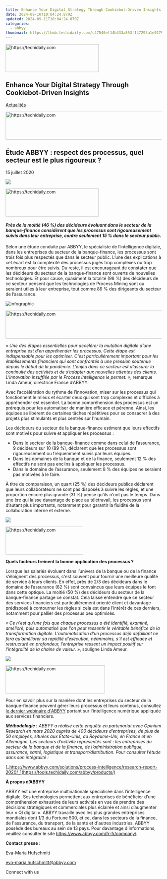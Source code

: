 ```yaml
---
title: Enhance Your Digital Strategy Through Cookiebot-Driven Insights
date: 2024-09-10T10:04:24.870Z
updated: 2024-09-11T10:04:24.870Z
categories:
  - abbyy
thumbnail: https://thmb.techidaily.com/c47546ef14b433a853f147293a1e027910647d2b3c636b3d7439e396fc35c411.jpg
---
```






<!-- affiliate ads begin -->
<a href="https://25home.pxf.io/c/5597632/2123476/16836" target="_top" id="2123476">
  <img src="//a.impactradius-go.com/display-ad/16836-2123476" border="0" alt="https://techidaily.com" width="300" height="90"/>
</a>
<img height="0" width="0" src="https://25home.pxf.io/i/5597632/2123476/16836" style="position:absolute;visibility:hidden;" border="0" />
<!-- affiliate ads end -->




## Enhance Your Digital Strategy Through Cookiebot-Driven Insights

[Actualités](https://tools.techidaily.com/abbyy/products/)





<!-- affiliate ads begin -->
<a href="https://unicoeye.pxf.io/c/5597632/2134243/18498" target="_top" id="2134243">
  <img src="//a.impactradius-go.com/display-ad/18498-2134243" border="0" alt="https://techidaily.com" width="728" height="90"/>
</a>
<img height="0" width="0" src="https://unicoeye.pxf.io/i/5597632/2134243/18498" style="position:absolute;visibility:hidden;" border="0" />
<!-- affiliate ads end -->




## Étude ABBYY : respect des processus, quel secteur est le plus rigoureux ?

15 juillet 2020

![](https://content.abbyy.com/-/media/project/abbyy/abbyy/branchtemplates/shutterstock_1272462163_1296-x-729.jpg?h=729&iar=0&w=1296)





<!-- affiliate ads begin -->
<a href="https://aligracehair.sjv.io/c/5597632/2115916/19272" target="_top" id="2115916">
  <img src="//a.impactradius-go.com/display-ad/19272-2115916" border="0" alt="https://techidaily.com" width="300" height="90"/>
</a>
<img height="0" width="0" src="https://aligracehair.sjv.io/i/5597632/2115916/19272" style="position:absolute;visibility:hidden;" border="0" />
<!-- affiliate ads end -->




#### _Près de la moitié (46 %) des décideurs évoluant dans le secteur de la banque-finance considèrent que les processus sont rigoureusement suivis dans leur entreprise, contre seulement 15 % dans le secteur public._

Selon une étude conduite par ABBYY, le spécialiste de l’intelligence digitale, dans les entreprises du secteur de la banque-finance, les processus sont trois fois plus respectés que dans le secteur public. L’une des explications à cet écart est la complexité des processus jugés trop complexes ou trop nombreux pour être suivis. Du reste, il est encourageant de constater que les décideurs du secteur de la banque-finance sont ouverts de nouvelles technologies. Et pour cause, quasiment la totalité (98 %) des décideurs de ce secteur pensent que les technologies de Process Mining sont ou seraient utiles à leur entreprise, tout comme 89 % des dirigeants du secteur de l’assurance.

![infographic](https://static1.abbyy.com/abbyycommedia/29023/11982_infographics_process-mining_abbyy-survey_fr_300dpi.jpg)





<!-- affiliate ads begin -->
<a href="https://aidotcom.pxf.io/c/5597632/2134499/19576" target="_top" id="2134499">
  <img src="//a.impactradius-go.com/display-ad/19576-2134499" border="0" alt="https://techidaily.com" width="600" height="90"/>
</a>
<img height="0" width="0" src="https://aidotcom.pxf.io/i/5597632/2134499/19576" style="position:absolute;visibility:hidden;" border="0" />
<!-- affiliate ads end -->




  
_« Une des étapes essentielles pour accélérer la mutation digitale d’une entreprise est d’en appréhender les processus. Cette étape est indispensable pour les optimiser. C'est particulièrement important pour les établissements financiers qui sont confrontés à une pression soutenue depuis le début de la pandémie. L’enjeu dans ce secteur est d’assurer la continuité des activités et de s’adapter aux nouvelles attentes des clients. L’innovation insufflée par le Process Intelligence le permet. »_, remarque Linda Ameur, directrice France d’ABBYY.

Avec l’accélération du rythme de l’innovation, miser sur les processus qui fonctionnent le mieux et écarter ceux qui sont trop complexes et difficiles à appréhender est essentiel. La bonne compréhension des processus est un prérequis pour les automatiser de manière efficace et pérenne. Ainsi, les équipes se libèrent de certaines tâches répétitives pour se consacrer à des projets plus stimulants et plus centrés sur l'humain.

Les décideurs du secteur de la banque-finance estiment que leurs effectifs sont motivés pour suivre et appliquer les processus :

* Dans le secteur de la banque-finance comme dans celui de l’assurance, 9 décideurs sur 10 (89 %), déclarent que les processus sont rigoureusement ou fréquemment suivis par leurs équipes.
* Dans les domaines de la banque et de la finance, seulement 12 % des effectifs ne sont pas enclins à appliquer les processus.
* Dans le domaine de l’assurance, seulement 8 % des équipes ne seraient pas motivées à le faire.

À titre de comparaison, un quart (25 %) des décideurs publics déclarent que leurs collaborateurs ne sont pas disposés à suivre les règles, et une proportion encore plus grande (31 %) pense qu'ils n'ont pas le temps. Dans une ère qui laisse davantage de place au télétravail, les processus sont d’autant plus importants, notamment pour garantir la fluidité de la collaboration interne et externe.

![](https://static1.abbyy.com/abbyycommedia/29012/pr-1407-table-1-fr.png)





<!-- affiliate ads begin -->
<a href="https://aligracehair.sjv.io/c/5597632/2135398/19272" target="_top" id="2135398">
  <img src="//a.impactradius-go.com/display-ad/19272-2135398" border="0" alt="https://techidaily.com" width="250" height="90"/>
</a>
<img height="0" width="0" src="https://aligracehair.sjv.io/i/5597632/2135398/19272" style="position:absolute;visibility:hidden;" border="0" />
<!-- affiliate ads end -->




**Quels facteurs freinent la bonne application des processus ?**

Lorsque les salariés évoluent dans l’univers de la banque ou de la finance s’éloignent des processus, c'est souvent pour fournir une meilleure qualité de service à leurs clients. En effet, près de 2/3 des décideurs dans le domaine de l’assurance (62 %) sont convaincus que leurs équipes le font dans cette optique. La moitié (50 %) des décideurs du secteur de la banque-finance partage ce constat. Cela laisse entendre que ce secteur des services financiers est particulièrement orienté client et davantage prédisposé à contourner les règles si cela est dans l’intérêt de ces derniers, notamment pour pallier des processus peu optimisés.

_« Ce n'est qu'une fois que chaque processus a été identifié, examiné, amélioré, puis automatisé que l'on peut ressentir le véritable bénéfice de la transformation digitale. L’automatisation d’un processus déjà défaillant ne fera qu’améliorer sa rapidité d’exécution, néanmoins, s’il est efficace et restructuré en profondeur, l’entreprise ressent un impact positif sur l’intégralité de la chaine de valeur. »_, souligne Linda Ameur.

![](https://static1.abbyy.com/abbyycommedia/29013/pr-1407-table-2-fr.png)





<!-- affiliate ads begin -->
<a href="https://wigfever.sjv.io/c/5597632/2014848/22899" target="_top" id="2014848">
  <img src="//a.impactradius-go.com/display-ad/22899-2014848" border="0" alt="https://techidaily.com" width="320" height="90"/>
</a>
<img height="0" width="0" src="https://wigfever.sjv.io/i/5597632/2014848/22899" style="position:absolute;visibility:hidden;" border="0" />
<!-- affiliate ads end -->




  
Pour en savoir plus sur la manière dont les entreprises du secteur de la banque-finance peuvent gérer leurs processus et leurs contenus, consultez [le dernier webinaire d'ABBYY](https://tools.techidaily.com/abbyy/products/) portant sur l'intelligence numérique appliquée aux services financiers.

  
_**Méthodologie :** ABBYY a réalisé cette enquête en partenariat avec Opinium Research en mars 2020 auprès de 400 décideurs d’entreprises, de plus de 50 employés, situées aux États-Unis, au Royaume-Uni, en France et en Allemagne. Les secteurs d’activité représentés sont : les entreprises du secteur de la banque et de la finance, de l’administration publique, assurance, santé, logistique et transport/distribution. Pour consulter l’étude dans son intégralité :_ 

[_https://www.abbyy.com/solutions/process-intelligence/research-report-2020/_](https://tools.techidaily.com/abbyy/products/)

  
**À propos d’ABBYY** 

ABBYY est une entreprise multinationale spécialisée dans l’intelligence digitale. Ses technologies permettent aux entreprises de bénéficier d’une compréhension exhaustive de leurs activités en vue de prendre des décisions stratégiques et commerciales plus éclairée et ainsi d’augmenter leur « QI digital ». ABBYY travaille avec les plus grandes entreprises mondiales dont 1/3 du Fortune 500, et ce, dans les secteurs de la finance, de l'assurance, du transport, de la santé et d'autres industries. ABBYY possède des bureaux au sein de 13 pays. Pour davantage d'informations, veuillez consulter le site <https://www.abbyy.com/fr-fr/company/>.

  
**Contact presse :** 

Eva-Maria Hufschmitt

[eva-maria.hufschmitt@abbyy.com](https://tools.techidaily.com/abbyy/products/)

Connect with us

<ins class="adsbygoogle"
     style="display:block"
     data-ad-format="autorelaxed"
     data-ad-client="ca-pub-7571918770474297"
     data-ad-slot="1223367746"></ins>



<ins class="adsbygoogle"
     style="display:block"
     data-ad-client="ca-pub-7571918770474297"
     data-ad-slot="8358498916"
     data-ad-format="auto"
     data-full-width-responsive="true"></ins>


